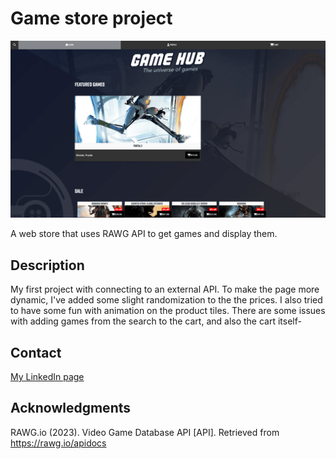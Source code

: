 # Game store project

![Image of Gamehub](img-gamehub-min.png)

A web store that uses RAWG API to get games and display them.

## Description

My first project with connecting to an external API. To make the page more dynamic, I've added some slight randomization to the the prices. I also tried to have some fun with animation on the product tiles. There are some issues with adding games from the search to the cart, and also the cart itself-

## Contact

[My LinkedIn page](https://www.linkedin.com/in/yngve-nykås-363b28bb/)

## Acknowledgments

RAWG.io (2023). Video Game Database API [API]. Retrieved from https://rawg.io/apidocs
